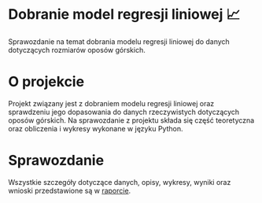 # Dobranie model regresji liniowej 📈
Sprawozdanie na temat dobrania modelu regresji liniowej do danych dotyczących rozmiarów oposów górskich.
# O projekcie
Projekt związany jest z dobraniem modelu regresji liniowej oraz sprawdzeniu jego dopasowania do danych rzeczywistych dotyczących oposów górskich. Na sprawozdanie z projektu składa się część teoretyczna oraz obliczenia i wykresy wykonane w języku Python.
# Sprawozdanie
Wszystkie szczegóły dotyczące danych, opisy, wykresy, wyniki oraz wnioski przedstawione są  w [raporcie](https://ajanczewska.github.io/raport_regresja_liniowa/raport_regresja_liniowa.pdf).
